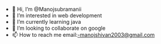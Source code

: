 - 👋 Hi, I’m @Manojsubramanii
- 👀 I’m interested in  web development
- 🌱 I’m currently learning  java
- 💞️ I’m looking to collaborate on google
- 📫 How to reach me email:-manojshivan2003@gmail.com

<!---
Manojsubramanii/Manojsubramanii is a ✨ special ✨ repository because its `README.md` (this file) appears on your GitHub profile.
You can click the Preview link to take a look at your changes.
--->
